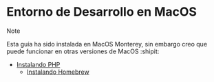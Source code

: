 # Entorno de Desarrollo en MacOS 

> [!NOTE]
> Esta guía ha sido instalada en MacOS Monterey, sin embargo creo que puede funcionar en otras versiones de MacOS :shipit:

* [ Instalando PHP ](https://github.com/hanier10/Documentation/blob/main/instalando_php_version_7.md)
   * [Instalando Homebrew](https://github.com/hanier10/Documentation/blob/main/instalando_php_version_7.md) 
